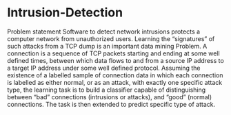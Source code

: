 # Intrusion-Detection
Problem statement Software to detect network intrusions protects a computer network from unauthorized users. Learning the “signatures” of such attacks from a TCP dump is an important data mining Problem. A connection is a sequence of TCP packets starting and ending at some well defined times, between which data flows to and from a source IP address to a target IP address under some well defined protocol. Assuming the existence of a labelled sample of connection data in which each connection is labelled as either normal, or as an attack, with exactly one specific attack type, the learning task is to build a classifier capable of distinguishing between “bad” connections (intrusions or attacks), and “good” (normal) connections. The task is then extended to predict specific type of attack.
